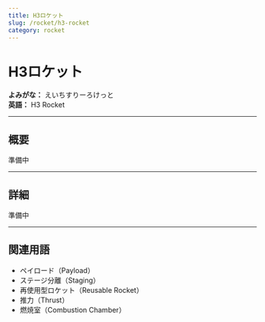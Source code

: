 ```yaml
---
title: H3ロケット
slug: /rocket/h3-rocket
category: rocket
---
```


# H3ロケット

**よみがな：** えいちすりーろけっと  
**英語：** H3 Rocket  

---

## 概要

準備中

---

## 詳細

準備中

---

## 関連用語

- ペイロード（Payload）
- ステージ分離（Staging）
- 再使用型ロケット（Reusable Rocket）
- 推力（Thrust）
- 燃焼室（Combustion Chamber）

